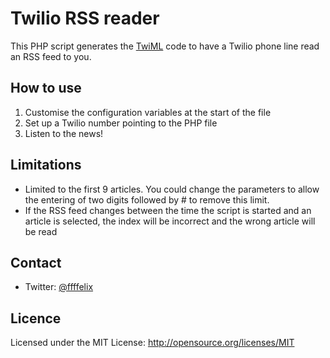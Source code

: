 Twilio RSS reader
=================

This PHP script generates the [TwiML](https://www.twilio.com/docs/api/twiml) code to have a Twilio phone line read an RSS feed to you.

## How to use
1. Customise the configuration variables at the start of the file
2. Set up a Twilio number pointing to the PHP file
3. Listen to the news!

## Limitations
* Limited to the first 9 articles. You could change the <Gather> parameters to allow the entering of two digits followed by # to remove this limit.
* If the RSS feed changes between the time the script is started and an article is selected, the index will be incorrect and the wrong article will be read

## Contact
* Twitter: [@ffffelix](https://twitter.com/ffffelix)

## Licence
Licensed under the MIT License: http://opensource.org/licenses/MIT